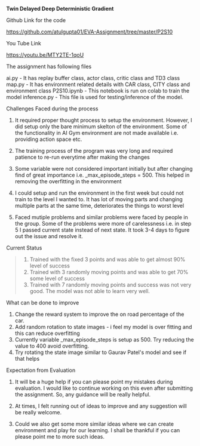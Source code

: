 **Twin Delayed Deep Deterministic Gradient**

Github Link for the code 

https://github.com/atulgupta01/EVA-Assignment/tree/master/P2S10

You Tube Link

https://youtu.be/MTY2TE-1qoU

The assignment has following files

ai.py - It has replay buffer class, actor class, critic class and TD3 class
map.py - It has environment related details with CAR class, CITY class and environment class
P2S10.ipynb - This notebook is run on colab to train the model
inference.py - This file is used for testing/inference of the model.

Challenges Faced during the process

1. It required proper thought process to setup the environment. However, I did setup only the bare minimum skelton of the environment. Some of the functionality in AI Gym environment are not made available i.e. providing action space etc.

2. The training process of the program was very long and required patience to re-run everytime after making the changes

3. Some variable were not considered important initially but after changing find of great importance i.e. _max_episode_steps = 500.
This helped in removing the overfitting in the environment

4. I could setup and run the environment in the first week but could not train to the level I wanted to. It has lot of moving parts and changing multiple parts at the same time, deteriorates the things to worst level

5. Faced mutiple problems and similar problems were faced by people in the group. Some of the problems were more of carelessness i.e. in step 5 I passed current state instead of next state. It took 3-4 days to figure out the issue and resolve it.

Current Status

>1. Trained with the fixed 3 points and was able to get almost 90% level of success
>2. Trained with 3 randomly moving points and was able to get 70% some level of success
>3. Trained with 7 randomly moving points and success was not very good. The model was not able to learn very well.

What can be done to improve

1. Change the reward system to improve the on road percentage of the car.
2. Add random rotation to state images - i feel my model is over fitting and this can reduce overfitting
3. Currently variable _max_episode_steps is setup as 500. Try reducing the value to 400 avoid overfitting.
4. Try rotating the state image similar to Gaurav Patel's model and see if that helps

Expectation from Evaluation

1. It will be a huge help if you can please point my mistakes during evaluation. I would like to continue working on this even after submitting the assignment. So, any guidance will be really helpful.

2. At times, I felt running out of ideas to improve and any suggestion will be really welcome.

3. Could we also get some more similar ideas where we can create environment and play for our learning. I shall be thankful if you can please point me to more such ideas.
